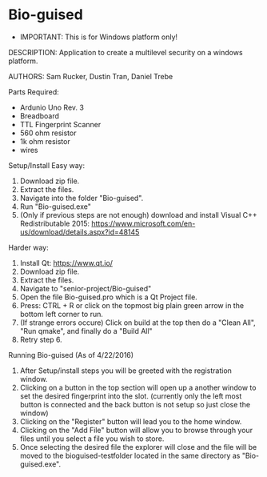 # Bio-guised
* IMPORTANT: This is for Windows platform only!

DESCRIPTION: Application to create a multilevel security on a windows platform.

AUTHORS: Sam Rucker, Dustin Tran, Daniel Trebe

Parts Required:
  * Ardunio Uno Rev. 3
  * Breadboard
  * TTL Fingerprint Scanner
  * 560 ohm resistor
  * 1k ohm resistor
  * wires

Setup/Install
  Easy way:
  1.  Download zip file.
  2.  Extract the files.
  3.  Navigate into the folder "Bio-guised".
  4.  Run "Bio-guised.exe"
  5.  (Only if previous steps are not enough) download and install Visual C++ Redistributable 2015:   https://www.microsoft.com/en-us/download/details.aspx?id=48145
  
Harder way:
  1.  Install Qt: https://www.qt.io/
  2.  Download zip file.
  3.  Extract the files.
  4.  Navigate to "senior-project/Bio-guised"
  5.  Open the file Bio-guised.pro which is a Qt Project file.
  6.  Press: CTRL + R or click on the topmost big plain green arrow in the bottom left corner to run.
  7.  (If strange errors occure) Click on build at the top then do a "Clean All", "Run qmake", and finally do a "Build All"
  8.  Retry step 6.

Running Bio-guised (As of 4/22/2016)
  1.  After Setup/install steps you will be greeted with the registration window.
  2.  Clicking on a button in the top section will open up a another window to set the desired fingerprint into the slot. (currently only the left most button is connected and the back button is not setup so just close the window)
  3.  Clicking on the "Register" button will lead you to the home window.
  4.  Clicking on the "Add File" button will allow you to browse through your files until you select a file you wish to store.
  5.  Once selecting the desired file the explorer will close and the file will be moved to the bioguised-testfolder located in the same directory as "Bio-guised.exe".
